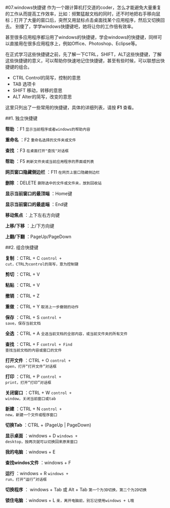 #07.windows快捷键
  作为一个跟计算机打交道的coder，怎么才能避免大量重复的工作从而提高工作效率，比如：频繁猛敲文档的同时，还不时地把右手移向鼠标；打开了大量的窗口后，突然又用鼠标点击桌面找某个应用程序，然后又切换回去。
别傻了，学学windows快捷键吧，她将让你的工作倍有效率。

  甚至很多应用程序都沿用了windows的快捷键，学会windows的快捷键，同样可以直接用在很多应用程序上，例如Office、Photoshop、Eclipse等。

  在正式学习这些快捷键之前，先了解一下CTRL，SHIFT，ALT这些快捷键，了解这些快捷键的意义，可以帮助你快速地记住快捷键，甚至有些时候，可以联想出快捷键的组合。
  
  * CTRL Control的简写，控制的意思
  * TAB 选项卡
  * SHIFT 移动，转移的意思 
  * ALT Alter的简写，改变的意思

这里只列出了一些常用的快捷键，具体的详细列表，请按 **F1** 查看。

##1. 独立快捷键

  **帮助** ：F1  <code>显示当前程序或者windows的帮助内容</code>
  
  **重命名** ：F2  <code>重命名选择的文件夹或文件</code>
  
  **查找** ：F3  <code>在桌面打开"查找"对话框</code>
  
  **帮助** ：F5  <code>刷新文件夹或当前应用程序的界面或列表</code>
  
  **网页窗口隐藏侧边栏** ：F11  <code>在网页上窗口隐藏侧边栏</code>
  
  **删除** ：DELETE  <code>删除选中的文件或文件夹，放到回收站</code>
  
  **显示当前窗口的最顶端** ：Home键
  
  **显示当前窗口的最底端** ：End键
  
  **移动焦点** ：上下左右方向键 
  
  **上移/下移** ：上/下方向键
  
  **上翻/下翻** ：PageUp/PageDown

##2. 组合快捷键

  **复制** ：CTRL + C  <code>control + cut，CTRL为control的简写，意为控制键</code>
  
  **剪切** ：CTRL + V 
  
  **粘贴** ：CTRL + V 
  
  **撤销** ：CTRL + Z 
  
  **重做** ：CTRL + Y  <code>取消上一步撤销的动作</code> 
  
  **保存** ：CTRL + S  <code>control + save，保存当前文档</code> 
  
  **全选** ：CTRL + A  <code>全选当前文档的全部内容，或当前文件夹的所有文件</code> 
  
  **查找** ：CTRL + F  <code>control + Find 查找当前文档的内容或窗口的文件</code>
  
  **打开文件** ：CTRL + O  <code>control + open，打开“打开文件”对话框</code>
  
  **打印** ：CTRL + P  <code>control + print，打开“打印”对话框</code>
  
  **关闭窗口** ：CTRL + W  <code>control + window，关闭当前窗口或tab</code> 
  
  **新建** ：CTRL + N  <code>control + new，新建一个文件或程序窗口</code>
  
  **切换Tab** ：CTRL + (PageUp | PageDown)
  
  **显示桌面** ：windows + D  <code>windows + desktop，按两次就可以切换回来原来窗口</code>  
  
  **我的电脑** ：windows + E   
  
  **查找windos文件** ：windows + F 
  
  **运行** ：windows + R  <code>windows + run，打开“运行”对话框</code> 
  
  **切换程序** ： windows + Tab 或 Alt + Tab  <code>第一个为3D切换，第二个为2D切换</code>
  
  **锁住电脑** ：windows + L  <code>亲，离开电脑前，别忘记使用windows + L哦</code>
